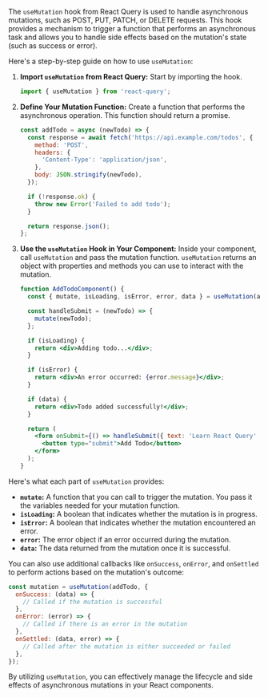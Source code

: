 The `useMutation` hook from React Query is used to handle asynchronous mutations, such as POST, PUT, PATCH, or DELETE requests. This hook provides a mechanism to trigger a function that performs an asynchronous task and allows you to handle side effects based on the mutation's state (such as success or error).

Here's a step-by-step guide on how to use `useMutation`:

1. **Import `useMutation` from React Query:** Start by importing the hook.

   ```javascript
   import { useMutation } from 'react-query';
   ```

2. **Define Your Mutation Function:** Create a function that performs the asynchronous operation. This function should return a promise.

   ```javascript
   const addTodo = async (newTodo) => {
     const response = await fetch('https://api.example.com/todos', {
       method: 'POST',
       headers: {
         'Content-Type': 'application/json',
       },
       body: JSON.stringify(newTodo),
     });

     if (!response.ok) {
       throw new Error('Failed to add todo');
     }

     return response.json();
   };
   ```

3. **Use the `useMutation` Hook in Your Component:** Inside your component, call `useMutation` and pass the mutation function. `useMutation` returns an object with properties and methods you can use to interact with the mutation.

   ```jsx
   function AddTodoComponent() {
     const { mutate, isLoading, isError, error, data } = useMutation(addTodo);

     const handleSubmit = (newTodo) => {
       mutate(newTodo);
     };

     if (isLoading) {
       return <div>Adding todo...</div>;
     }

     if (isError) {
       return <div>An error occurred: {error.message}</div>;
     }

     if (data) {
       return <div>Todo added successfully!</div>;
     }

     return (
       <form onSubmit={() => handleSubmit({ text: 'Learn React Query' })}>
         <button type="submit">Add Todo</button>
       </form>
     );
   }
   ```

Here's what each part of `useMutation` provides:

- **`mutate`:** A function that you can call to trigger the mutation. You pass it the variables needed for your mutation function.
- **`isLoading`:** A boolean that indicates whether the mutation is in progress.
- **`isError`:** A boolean that indicates whether the mutation encountered an error.
- **`error`:** The error object if an error occurred during the mutation.
- **`data`:** The data returned from the mutation once it is successful.

You can also use additional callbacks like `onSuccess`, `onError`, and `onSettled` to perform actions based on the mutation's outcome:

```javascript
const mutation = useMutation(addTodo, {
  onSuccess: (data) => {
    // Called if the mutation is successful
  },
  onError: (error) => {
    // Called if there is an error in the mutation
  },
  onSettled: (data, error) => {
    // Called after the mutation is either succeeded or failed
  },
});
```

By utilizing `useMutation`, you can effectively manage the lifecycle and side effects of asynchronous mutations in your React components.